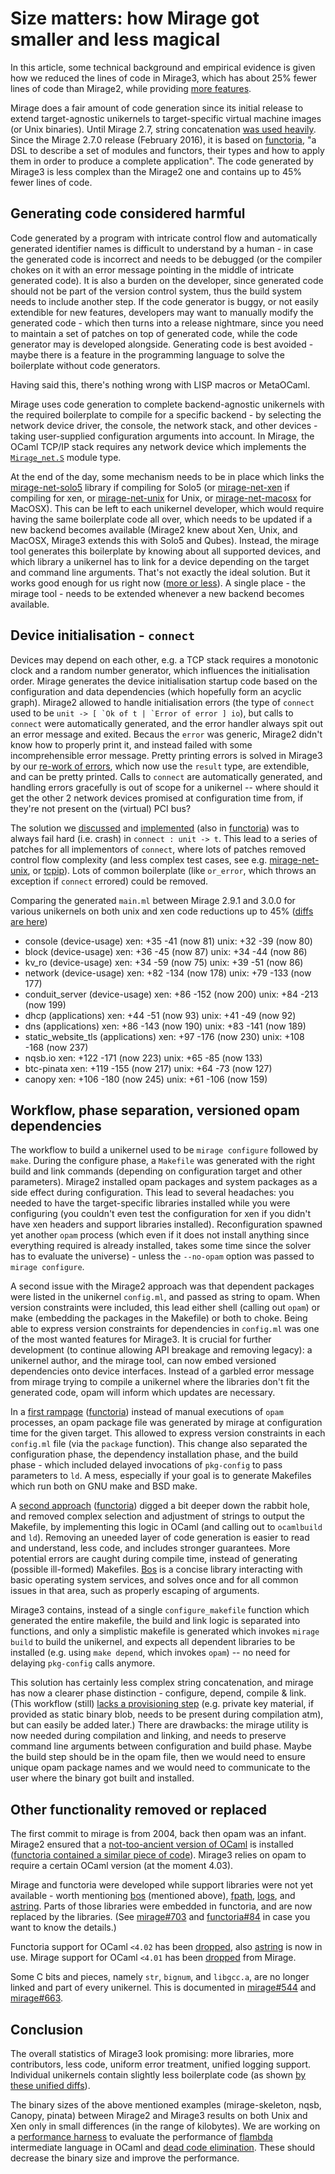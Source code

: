 # Size matters: how Mirage got smaller and less magical

In this article, some technical background and empirical evidence is given how
we reduced the lines of code in Mirage3, which has about 25% fewer lines of
code than Mirage2, while providing [more features](https://mirage.io/blog/announcing-mirage-30-release).

Mirage does a fair amount of code generation since its initial release to extend
target-agnostic unikernels to target-specific virtual machine images (or Unix
binaries).
Until Mirage 2.7, string concatenation [was used
heavily](https://github.com/mirage/mirage/blob/v2.6.1/lib/mirage.ml).  Since the
Mirage 2.7.0 release (February 2016), it is based on
[functoria](https://mirage.io/blog/introducing-functoria), "a DSL to describe a
set of modules and functors, their types and how to apply them in order to
produce a complete application".
The code generated by Mirage3 is less complex than the Mirage2 one and contains up to 45% fewer
lines of code.

## Generating code considered harmful

Code generated by a program with intricate control flow and automatically
generated identifier names is difficult to understand by a human - in case the
generated code is incorrect and needs to be debugged (or the compiler chokes on
it with an error message pointing in the middle of intricate generated code).
It is also a burden on the developer, since generated code should not be part of
the version control system, thus the build system needs to include another step.
If the code generator is buggy, or not easily extendible for new features,
developers may want to manually modify the generated code - which then turns
into a release nightmare, since you need to maintain a set of patches on top of
generated code, while the code generator may is developed alongside.  Generating
code is best avoided - maybe there is a feature in the programming language to
solve the boilerplate without code generators.

Having said this, there's nothing wrong with LISP macros or MetaOCaml.

Mirage uses code generation to complete backend-agnostic unikernels with the
required boilerplate to compile for a specific backend - by selecting the
network device driver, the console, the network stack, and other devices -
taking user-supplied configuration arguments into account.  In Mirage, the OCaml
TCP/IP stack requires any network device which implements the
[`Mirage_net.S`](http://docs.mirage.io/mirage-net/Mirage_net/module-type-S/index.html)
module type.

At the end of the day, some mechanism needs to be in place which links the
[mirage-net-solo5](https://github.com/mirage/mirage-net-solo5) library if
compiling for Solo5 (or
[mirage-net-xen](https://github.com/mirage/mirage-net-xen) if compiling for xen,
or [mirage-net-unix](https://github.com/mirage-net-unix) for Unix, or
[mirage-net-macosx](https://github.com/mirage/mirage-net-macosx) for MacOSX).
This can be left to each unikernel developer, which would require having the
same boilerplate code all over, which needs to be updated if a new backend
becomes available (Mirage2 knew about Xen, Unix, and MacOSX, Mirage3 extends
this with Solo5 and Qubes).  Instead, the mirage tool generates this boilerplate
by knowing about all supported devices, and which library a unikernel has to
link for a device depending on the target and command line arguments.
That's not exactly the ideal solution.  But it works good enough for us right
now ([more or less](https://github.com/mirage/mirage/pull/750)).  A single place - the mirage tool - needs to be extended whenever a new backend becomes
available.

## Device initialisation - `connect`

Devices may depend on each other, e.g. a TCP stack requires a monotonic clock and a
random number generator, which influences the initialisation order.  Mirage
generates the device initialisation startup code based on the configuration and
data dependencies (which hopefully form an acyclic graph).  Mirage2 allowed to
handle initialisation errors (the type of `connect` used to be ``unit -> [ `Ok of t | `Error of error ] io``), but calls to `connect` were automatically
generated, and the error handler always spit out an error message and exited.
Becaus the `error` was generic, Mirage2 didn't know how to properly print it,
and instead failed with some incomprehensible error message.  Pretty printing
errors is solved in Mirage3 by our [re-work of errors](https://github.com/mirage/mirage/pull/743), which now use the `result`
type, are extendible, and can be pretty printed.  Calls to `connect` are
automatically generated, and handling errors gracefully is out of scope for a
unikernel -- where should it get the other 2 network devices promised at
configuration time from, if they're not present on the (virtual) PCI bus?

The solution we [discussed](https://lists.xenproject.org/archives/html/mirageos-devel/2016-09/msg00050.html)
and [implemented](https://github.com/mirage/mirage/pull/602) (also in [functoria](https://github.com/mirage/functoria/pull/71)) was to always fail hard (i.e. crash) in `connect : unit -> t`.  This lead to a series of patches for all implementors of `connect`,
where lots of patches removed control flow complexity (and less complex test
cases, see e.g.
[mirage-net-unix](https://github.com/mirage/mirage-net-unix/pull/27/files), or
[tcpip](https://github.com/mirage/mirage-tcpip/pull/251/files)).  Lots of common
boilerplate (like `or_error`, which throws an exception if `connect` errored)
could be removed.

Comparing the generated `main.ml` between Mirage 2.9.1 and 3.0.0 for various
unikernels on both unix and xen code reductions up to 45% ([diffs are
here](http://www.cl.cam.ac.uk/~hm519/mirage-2.9.1-3.0.0-diffs/))

- console (device-usage) xen: +35 -41 (now 81) unix: +32 -39 (now 80)
- block (device-usage) xen: +36 -45 (now 87) unix: +34 -44 (now 86)
- kv_ro (device-usage) xen: +34 -59 (now 75) unix: +39 -51 (now 86)
- network (device-usage) xen: +82 -134 (now 178) unix: +79 -133 (now 177)
- conduit_server (device-usage) xen: +86 -152 (now 200) unix: +84 -213 (now 199)
- dhcp (applications) xen: +44 -51 (now 93) unix: +41 -49 (now 92)
- dns (applications) xen: +86 -143 (now 190) unix: +83 -141 (now 189)
- static_website_tls (applications) xen: +97 -176 (now 230) unix: +108 -168 (now 237)
- nqsb.io xen: +122 -171 (now 223) unix: +65 -85 (now 133)
- btc-pinata xen: +119 -155 (now 217) unix: +64 -73 (now 127)
- canopy xen: +106 -180 (now 245) unix: +61 -106 (now 159)

## Workflow, phase separation, versioned opam dependencies

The workflow to build a unikernel used to be `mirage configure` followed by
`make`.  During the configure phase, a `Makefile` was generated with the right
build and link commands (depending on configuration target and other
parameters).  Mirage2 installed opam packages and system packages as a side
effect during configuration.  This lead to several headaches: you needed to have the
target-specific libraries installed while you were configuring (you couldn't
even test the configuration for xen if you didn't have xen headers and support
libraries installed).  Reconfiguration spawned yet another `opam` process (which
even if it does not install anything since everything required is already
installed, takes some time since the solver has to evaluate the universe) -
unless the `--no-opam` option was passed to `mirage configure`.

A second issue with the Mirage2 approach was that dependent packages were listed
in the unikernel `config.ml`, and passed as string to opam.  When version
constraints were included, this lead either shell (calling out `opam`) or make
(embedding the packages in the Makefile) or both to choke.  Being able to
express version constraints for dependencies in `config.ml` was one of the most
wanted features for Mirage3.  It is crucial for further development (to continue
allowing API breakage and removing legacy): a unikernel author, and the mirage
tool, can now embed versioned dependencies onto device interfaces.  Instead of a
garbled error message from mirage trying to compile a unikernel where the
libraries don't fit the generated code, opam will inform which updates are
necessary.

In a [first rampage](https://github.com/mirage/mirage/pull/691) ([functoria](https://github.com/mirage/functoria/pull/82)) instead of
manual executions of `opam` processes, an opam package file was generated by
mirage at configuration time for the given target.  This allowed to express
version constraints in each `config.ml` file (via the `package` function).  This
change also separated the configuration phase, the dependency installation
phase, and the build phase - which included delayed invocations of `pkg-config`
to pass parameters to `ld`.  A mess, especially if your goal is to generate
Makefiles which run both on GNU make and BSD make.

A [second approach](https://github.com/mirage/mirage/pull/703) ([functoria](https://github.com/mirage/functoria/pull/84)) digged a bit
deeper down the rabbit hole, and removed complex selection and adjustment of
strings to output the Makefile, by implementing this logic in OCaml (and calling
out to `ocamlbuild` and `ld`).  Removing an uneeded layer of code generation is
easier to read and understand, less code, and includes stronger guarantees.
More potential errors are caught during compile time, instead of generating
(possible ill-formed) Makefiles.  [Bos](http://erratique.ch/software/bos) is a
concise library interacting with basic operating system services, and solves
once and for all common issues in that area, such as properly escaping of
arguments.

Mirage3 contains, instead of a single `configure_makefile` function which
generated the entire makefile, the build and link logic is separated into
functions, and only a simplistic makefile is generated which invokes `mirage
build` to build the unikernel, and expects all dependent libraries to be
installed (e.g. using `make depend`, which invokes `opam`) -- no need for
delaying `pkg-config` calls anymore.

This solution has certainly less complex string concatenation, and mirage has
now a clearer phase distinction - configure, depend, compile & link.  (This
workflow (still) [lacks a provisioning
step](https://github.com/mirage/mirage/issues/694) (e.g. private key material,
if provided as static binary blob, needs to be present during compilation atm),
but can easily be added later.)  There are drawbacks: the mirage utility is now
needed during compilation and linking, and needs to preserve command line
arguments between configuration and build phase.  Maybe the build step should be
in the opam file, then we would need to ensure unique opam package names and we
would need to communicate to the user where the binary got built and installed.

## Other functionality removed or replaced

The first commit to mirage is from 2004, back then opam was an infant.  Mirage2
ensured that a [not-too-ancient version of
OCaml](https://github.com/mirage/mirage/blob/v2.9.1/lib/mirage.ml#L1462-L1487)
is installed ([functoria contained a similar piece of
code](https://github.com/mirage/functoria/blob/1.1.1/lib/functoria_misc.ml#L298-L309)).
Mirage3 relies on opam to require a certain OCaml version (at the moment 4.03).

Mirage and functoria were developed while support libraries were not yet
available - worth mentioning [bos](http://erratique.ch/software/bos) (mentioned
above), [fpath](http://erratique.ch/software/fpath),
[logs](http://erratique.ch/software/logs), and
[astring](http://erratique.ch/software/astring).  Parts of those libraries were
embedded in functoria, and are now replaced by the libraries. (See
[mirage#703](https://github.com/mirage/mirage/pull/703) and
[functoria#84](https://github.com/mirage/functoria/pull/84) in case you want to
know the details.)

Functoria support for OCaml `<4.02` has been
[dropped](https://github.com/mirage/functoria/pull/75), also
[astring](https://github.com/mirage/functoria/pull/77) is now in use.
Mirage support for OCaml `<4.01` has been
[dropped](https://github.com/mirage/mirage/blob/v2.9.1/lib/mirage.ml#L1318-L1355)
from Mirage.

Some C bits and pieces, namely `str`, `bignum`, and `libgcc.a`, are no longer linked and part
of every unikernel.  This is documented in
[mirage#544](https://github.com/mirage/mirage/pull/544) and
[mirage#663](https://github.com/mirage/mirage/issues/663).

## Conclusion

The overall statistics of Mirage3 look promising: more libraries, more
contributors, less code, uniform error treatment, unified logging support.  Individual unikernels
contain slightly less boilerplate code (as shown
[by these unified diffs](http://www.cl.cam.ac.uk/~hm519/mirage-2.9.1-3.0.0-diffs/)).

The binary sizes of the above mentioned examples (mirage-skeleton, nqsb, Canopy,
pinata) between Mirage2 and Mirage3 results on both Unix and Xen only in small
differences (in the range of kilobytes).  We are working on a [performance harness](https://github.com/mirage/mirage/issues/685)
to evaluate the performance of
[flambda](https://blogs.janestreet.com/flambda/) intermediate language in OCaml
and [dead code elimination](https://github.com/ocaml/ocaml/pull/608).  These should
decrease the binary size and improve the performance.

